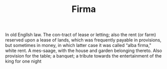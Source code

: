 ---
title: Firma
letter: F
permalink: "/definitions/bld-firma.html"
body: In old Engllsh law. The con-tract of lease or letting; also the rent (or farm)
  reserved upon a lease of lands, which was frequently payable in provisions, but
  sometimes in money, in which latter case it was called “alba firma," white rent.
  A mes-saage, with the house and garden belonging thereto. Also provision for the
  table; a banquet; a tribute towards the entertainment of the king for one night
published_at: '2018-07-07'
source: Black's Law Dictionary 2nd Ed (1910)
layout: post
---